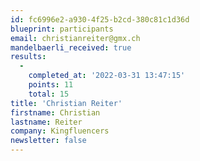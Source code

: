 ```yaml
---
id: fc6996e2-a930-4f25-b2cd-380c81c1d36d
blueprint: participants
email: christianreiter@gmx.ch
mandelbaerli_received: true
results:
  -
    completed_at: '2022-03-31 13:47:15'
    points: 11
    total: 15
title: 'Christian Reiter'
firstname: Christian
lastname: Reiter
company: Kingfluencers
newsletter: false
---
```

